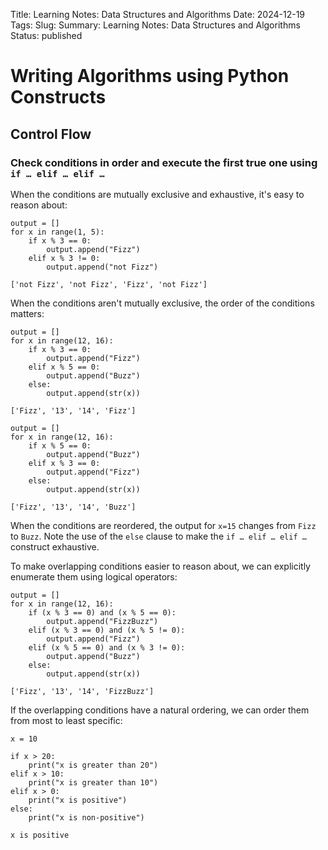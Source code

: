 Title: Learning Notes: Data Structures and Algorithms
Date: 2024-12-19
Tags:
Slug:
Summary: Learning Notes: Data Structures and Algorithms
Status: published

# Writing Algorithms using Python Constructs

## Control Flow

### Check conditions in order and execute the first true one using `if … elif … elif …`

When the conditions are mutually exclusive and exhaustive, it's easy to reason about:

```{python}
output = [] 
for x in range(1, 5):
    if x % 3 == 0:
        output.append("Fizz")
    elif x % 3 != 0:
        output.append("not Fizz")

['not Fizz', 'not Fizz', 'Fizz', 'not Fizz']

```

When the conditions aren't mutually exclusive, the order of the conditions matters:

```{python}
output = [] 
for x in range(12, 16):
    if x % 3 == 0:
        output.append("Fizz")
    elif x % 5 == 0:
        output.append("Buzz")
    else:
        output.append(str(x))

['Fizz', '13', '14', 'Fizz']
```


```{python}
output = [] 
for x in range(12, 16):
    if x % 5 == 0:
        output.append("Buzz")
    elif x % 3 == 0:
        output.append("Fizz")
    else:
        output.append(str(x))

['Fizz', '13', '14', 'Buzz']
```

When the conditions are reordered, the output for `x=15` changes from `Fizz` to `Buzz`. Note the use of the
`else` clause to make the `if … elif … elif …` construct exhaustive. 


To make overlapping conditions easier to reason about, we can explicitly enumerate them using logical operators:

```{python}
output = [] 
for x in range(12, 16):
    if (x % 3 == 0) and (x % 5 == 0):
        output.append("FizzBuzz")
    elif (x % 3 == 0) and (x % 5 != 0):
        output.append("Fizz")
    elif (x % 5 == 0) and (x % 3 != 0):
        output.append("Buzz")
    else:
        output.append(str(x))

['Fizz', '13', '14', 'FizzBuzz']
```

If the overlapping conditions have a natural ordering, we can order them from most to least specific:

```{python}
x = 10

if x > 20:
    print("x is greater than 20")
elif x > 10:
    print("x is greater than 10")
elif x > 0: 
    print("x is positive")
else:
    print("x is non-positive")

x is positive
```

<!--
For cases where you need to choose from a very large number of possibilities, 
you can create a dictionary mapping case values to functions to call. For example:

### The while loop condition can be a  string or list value or any sequence
The conditions used in while and if statements can contain any operators, not just comparisons.

### Python’s for statement iterates over the items of any sequence (a list or a string)
Giving the user the ability to define both the iteration step and halting condition (as C), 

### Index variables for iterating through a list or two lists  can be written as an enumerate or  zip respectively 

### A break statement in a for or while loop can be paired with an else clause


## Data Structures

### The variable length array high level data types  include the list which can be used as a stack or queue using append, pop and insert
CPython’s lists are really variable-length arrays, not Lisp-style linked lists. 
When items are appended or inserted, the array of references is resized.
Lists are mutable, and their elements are usually homogeneous and are accessed by iterating over the list.
While appends and pops from the end of list are fast, doing inserts or pops from 
the beginning of a list is  slow (because all of the other elements have to be shifted by one).
If we have a mutable object (list, dict, set, etc.), we can use some specific operations to mutate it and all the variables that refer to it will see the change.

### Indexing a sequence from the last index seq[len(seq)-n] can be written as  seq[-n]
S[:-1] is all of the string except for its last character, which is useful for removing the trailing newline from a string.

### High level data types include the set data type can be used for membership testing and eliminating duplicate entries
. The use of sorted() in combination with set() over a sequence is an idiomatic way to loop over unique elements of the sequence in sorted order.
Python can search for items in a set or dictionary by attempting to directly accessing them without iterations,

###High level data types include the default dict which do not return an error to extract a value using a non-existent key
CPython’s dictionaries are implemented as resizable hash tables.
While looping through dict , keys and values can be retrieved same time using items


### High level data type include the matrix data type provided by NumPy for multidimensional arrays
Replicating a list with * doesn’t create copies, it only creates references to the existing objects.

### High level data types includes collections.Count for bags or multisets in other languages
Counter objects have a dictionary interface except that they return a zero count for missing items
A Counter is a dict subclass for counting hashable objects. It is a collection where elements are stored as dictionary keys and their counts are stored as dictionary values.
-->
